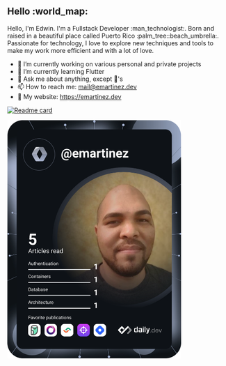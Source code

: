 <h2>Hello :world_map:</h2>

<p>Hello, I'm Edwin. I'm a Fullstack Developer :man_technologist:. Born and raised in a beautiful place called Puerto Rico :palm_tree::beach_umbrella:. Passionate for technology, I love to explore new techniques and tools to make my work more efficient and with a lot of love.</p>

- 🔭 I’m currently working on various personal and private projects
- 🌱 I’m currently learning Flutter
- 💬 Ask me about anything, except :unicorn:'s
- 📫 How to reach me: mail@emartinez.dev
- :link: My website: https://emartinez.dev

[![Readme card](https://github-readme-stats.vercel.app/api?username=emartinez06&show_icons=true)](https://github.com/anuraghazra/github-readme-stats)

<a href="https://app.daily.dev/DailyDevTips"><img src="https://github.com/emartinez06/emartinez06/blob/master/devcard.svg" width="400" alt="Edwin's Dev Card"/></a>

